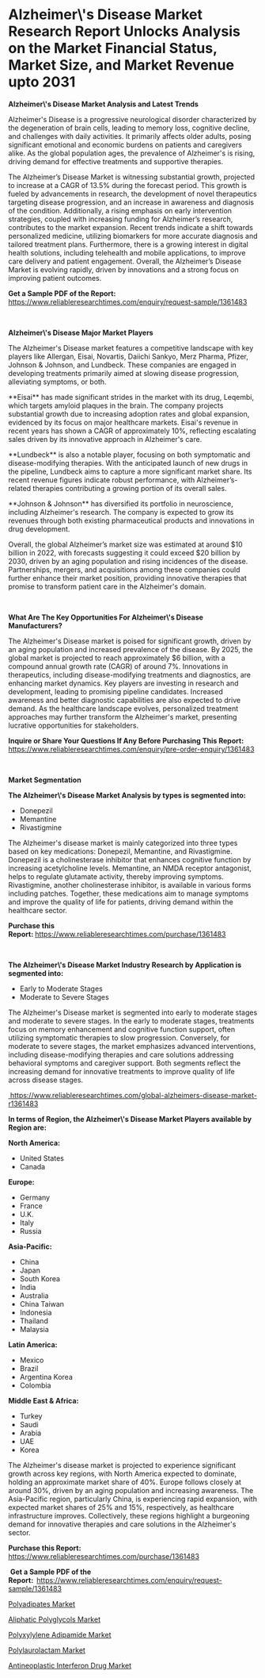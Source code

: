 <p><h1>Alzheimer\'s Disease Market Research Report Unlocks Analysis on the Market Financial Status, Market Size, and Market Revenue upto 2031</h1></p><p><strong>Alzheimer\'s Disease Market Analysis and Latest Trends</strong></p>
<p><p>Alzheimer's Disease is a progressive neurological disorder characterized by the degeneration of brain cells, leading to memory loss, cognitive decline, and challenges with daily activities. It primarily affects older adults, posing significant emotional and economic burdens on patients and caregivers alike. As the global population ages, the prevalence of Alzheimer's is rising, driving demand for effective treatments and supportive therapies.</p><p>The Alzheimer’s Disease Market is witnessing substantial growth, projected to increase at a CAGR of 13.5% during the forecast period. This growth is fueled by advancements in research, the development of novel therapeutics targeting disease progression, and an increase in awareness and diagnosis of the condition. Additionally, a rising emphasis on early intervention strategies, coupled with increasing funding for Alzheimer’s research, contributes to the market expansion. Recent trends indicate a shift towards personalized medicine, utilizing biomarkers for more accurate diagnosis and tailored treatment plans. Furthermore, there is a growing interest in digital health solutions, including telehealth and mobile applications, to improve care delivery and patient engagement. Overall, the Alzheimer’s Disease Market is evolving rapidly, driven by innovations and a strong focus on improving patient outcomes.</p></p>
<p><strong>Get a Sample PDF of the Report:&nbsp;</strong> <a href="https://www.reliableresearchtimes.com/enquiry/request-sample/1361483?utm_campaign=1454&utm_medium=2&utm_source=Github&utm_content=ia&utm_term=11102024&utm_id=alzheimers-disease">https://www.reliableresearchtimes.com/enquiry/request-sample/1361483</a></p>
<p>&nbsp;</p>
<p><strong>Alzheimer\'s Disease Major Market Players</strong></p>
<p><p>The Alzheimer's Disease market features a competitive landscape with key players like Allergan, Eisai, Novartis, Daiichi Sankyo, Merz Pharma, Pfizer, Johnson & Johnson, and Lundbeck. These companies are engaged in developing treatments primarily aimed at slowing disease progression, alleviating symptoms, or both.</p><p>**Eisai** has made significant strides in the market with its drug, Leqembi, which targets amyloid plaques in the brain. The company projects substantial growth due to increasing adoption rates and global expansion, evidenced by its focus on major healthcare markets. Eisai's revenue in recent years has shown a CAGR of approximately 10%, reflecting escalating sales driven by its innovative approach in Alzheimer's care.</p><p>**Lundbeck** is also a notable player, focusing on both symptomatic and disease-modifying therapies. With the anticipated launch of new drugs in the pipeline, Lundbeck aims to capture a more significant market share. Its recent revenue figures indicate robust performance, with Alzheimer’s-related therapies contributing a growing portion of its overall sales.</p><p>**Johnson & Johnson** has diversified its portfolio in neuroscience, including Alzheimer's research. The company is expected to grow its revenues through both existing pharmaceutical products and innovations in drug development.</p><p>Overall, the global Alzheimer’s market size was estimated at around $10 billion in 2022, with forecasts suggesting it could exceed $20 billion by 2030, driven by an aging population and rising incidences of the disease. Partnerships, mergers, and acquisitions among these companies could further enhance their market position, providing innovative therapies that promise to transform patient care in the Alzheimer's domain.</p></p>
<p>&nbsp;</p>
<p><strong>What Are The Key Opportunities For Alzheimer\'s Disease Manufacturers?</strong></p>
<p><p>The Alzheimer's Disease market is poised for significant growth, driven by an aging population and increased prevalence of the disease. By 2025, the global market is projected to reach approximately $6 billion, with a compound annual growth rate (CAGR) of around 7%. Innovations in therapeutics, including disease-modifying treatments and diagnostics, are enhancing market dynamics. Key players are investing in research and development, leading to promising pipeline candidates. Increased awareness and better diagnostic capabilities are also expected to drive demand. As the healthcare landscape evolves, personalized treatment approaches may further transform the Alzheimer's market, presenting lucrative opportunities for stakeholders.</p></p>
<p><strong>Inquire or Share Your Questions If Any Before Purchasing This Report:</strong> <a href="https://www.reliableresearchtimes.com/enquiry/pre-order-enquiry/1361483?utm_campaign=1454&utm_medium=2&utm_source=Github&utm_content=ia&utm_term=11102024&utm_id=alzheimers-disease">https://www.reliableresearchtimes.com/enquiry/pre-order-enquiry/1361483</a></p>
<p>&nbsp;</p>
<p><strong>Market Segmentation</strong></p>
<p><strong>The Alzheimer\'s Disease Market Analysis by types is segmented into:</strong></p>
<p><ul><li>Donepezil</li><li>Memantine</li><li>Rivastigmine</li></ul></p>
<p><p>The Alzheimer's disease market is mainly categorized into three types based on key medications: Donepezil, Memantine, and Rivastigmine. Donepezil is a cholinesterase inhibitor that enhances cognitive function by increasing acetylcholine levels. Memantine, an NMDA receptor antagonist, helps to regulate glutamate activity, thereby improving symptoms. Rivastigmine, another cholinesterase inhibitor, is available in various forms including patches. Together, these medications aim to manage symptoms and improve the quality of life for patients, driving demand within the healthcare sector.</p></p>
<p><strong>Purchase this Report:&nbsp;</strong><a href="https://www.reliableresearchtimes.com/purchase/1361483?utm_campaign=1454&utm_medium=2&utm_source=Github&utm_content=ia&utm_term=11102024&utm_id=alzheimers-disease">https://www.reliableresearchtimes.com/purchase/1361483</a></p>
<p>&nbsp;</p>
<p><strong>The Alzheimer\'s Disease Market Industry Research by Application is segmented into:</strong></p>
<p><ul><li>Early to Moderate Stages</li><li>Moderate to Severe Stages</li></ul></p>
<p><p>The Alzheimer's Disease market is segmented into early to moderate stages and moderate to severe stages. In the early to moderate stages, treatments focus on memory enhancement and cognitive function support, often utilizing symptomatic therapies to slow progression. Conversely, for moderate to severe stages, the market emphasizes advanced interventions, including disease-modifying therapies and care solutions addressing behavioral symptoms and caregiver support. Both segments reflect the increasing demand for innovative treatments to improve quality of life across disease stages.</p></p>
<p><a href="https://www.reliableresearchtimes.com/global-alzheimers-disease-market-r1361483?utm_campaign=1454&utm_medium=2&utm_source=Github&utm_content=ia&utm_term=11102024&utm_id=alzheimers-disease">&nbsp;https://www.reliableresearchtimes.com/global-alzheimers-disease-market-r1361483</a></p>
<p><strong>In terms of Region, the Alzheimer\'s Disease Market Players available by Region are:</strong></p>
<p>
    <p> <strong> North America: </strong>
        <ul>
            <li>United States</li>
            <li>Canada</li>
        </ul>
        </p> 
    <p> <strong> Europe: </strong>
        <ul>
            <li>Germany</li>
            <li>France</li>
            <li>U.K.</li>
            <li>Italy</li>
            <li>Russia</li>
        </ul>
        </p> 
    <p> <strong> Asia-Pacific: </strong>
        <ul>
            <li>China</li>
            <li>Japan</li>
            <li>South Korea</li>
            <li>India</li>
            <li>Australia</li>
            <li>China Taiwan</li>
            <li>Indonesia</li>
            <li>Thailand</li>
            <li>Malaysia</li>
        </ul>
        </p> 
    <p> <strong> Latin America: </strong>
        <ul>
            <li>Mexico</li>
            <li>Brazil</li>
            <li>Argentina Korea</li>
            <li>Colombia</li>
        </ul>
        </p> 
    <p> <strong> Middle East & Africa: </strong>
        <ul>
            <li>Turkey</li>
            <li>Saudi</li>
            <li>Arabia</li>
            <li>UAE</li>
            <li>Korea</li>
        </ul>
    </p>
    </p>
<p><p>The Alzheimer's disease market is projected to experience significant growth across key regions, with North America expected to dominate, holding an approximate market share of 40%. Europe follows closely at around 30%, driven by an aging population and increasing awareness. The Asia-Pacific region, particularly China, is experiencing rapid expansion, with expected market shares of 25% and 15%, respectively, as healthcare infrastructure improves. Collectively, these regions highlight a burgeoning demand for innovative therapies and care solutions in the Alzheimer's sector.</p></p>
<p><strong>Purchase this Report: </strong><a href="https://www.reliableresearchtimes.com/purchase/1361483?utm_campaign=1454&utm_medium=2&utm_source=Github&utm_content=ia&utm_term=11102024&utm_id=alzheimers-disease">https://www.reliableresearchtimes.com/purchase/1361483</a></p>
<p>&nbsp;<strong>Get a Sample PDF of the Report:&nbsp;&nbsp;</strong><a href="https://www.reliableresearchtimes.com/enquiry/request-sample/1361483?utm_campaign=1454&utm_medium=2&utm_source=Github&utm_content=ia&utm_term=11102024&utm_id=alzheimers-disease">https://www.reliableresearchtimes.com/enquiry/request-sample/1361483</a></p>
<p><strong></strong></p>
<p><p><a href="https://www.linkedin.com/pulse/polyadipates-market-overview-forecast-2024-2031-detailed-f0o9f?utm_campaign=1454&utm_medium=2&utm_source=Github&utm_content=ia&utm_term=11102024&utm_id=alzheimers-disease">Polyadipates Market</a></p><p><a href="https://www.linkedin.com/pulse/charting-future-comprehensive-analysis-global-aliphatic-polyglycols-ho2nf?utm_campaign=1454&utm_medium=2&utm_source=Github&utm_content=ia&utm_term=11102024&utm_id=alzheimers-disease">Aliphatic Polyglycols Market</a></p><p><a href="https://www.linkedin.com/pulse/influencing-factors-polyxylylene-adipamide-market-insights-growth-tuwtf?utm_campaign=1454&utm_medium=2&utm_source=Github&utm_content=ia&utm_term=11102024&utm_id=alzheimers-disease">Polyxylylene Adipamide Market</a></p><p><a href="https://www.linkedin.com/pulse/pioneering-growth-analyzing-global-polylaurolactam-market-dynamics-w2y4f?utm_campaign=1454&utm_medium=2&utm_source=Github&utm_content=ia&utm_term=11102024&utm_id=alzheimers-disease">Polylaurolactam Market</a></p><p><a href="https://www.linkedin.com/pulse/antineoplastic-interferon-drug-market-emerging-trends-future-coaaf?utm_campaign=1454&utm_medium=2&utm_source=Github&utm_content=ia&utm_term=11102024&utm_id=alzheimers-disease">Antineoplastic Interferon Drug Market</a></p></p>
